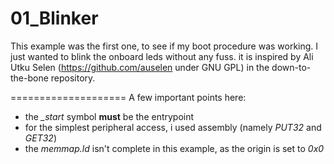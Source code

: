 01_Blinker
====================

This example was the first one, to see if my boot procedure was working. I just wanted to blink the onboard leds without any fuss. it is inspired by Ali Utku Selen (https://github.com/auselen under GNU GPL) in the down-to-the-bone repository. 

====================
A few important points here:
* the *_start* symbol **must** be the entrypoint
* for the simplest peripheral access, i used assembly (namely *PUT32* and *GET32*)
* the *memmap.ld* isn't complete in this example, as the origin is set to *0x0*
